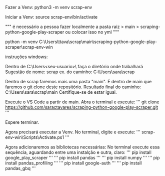  
Fazer a Venv:
python3 -m venv scrap-env

Iniciar a Venv:
source scrap-env/bin/activate

"""
é necessário a pessoa fazer localmente a pasta raiz > main > scraping-python-google-play-scraper
ou
colocar isso no yml
"""


python -m venv C:\Users\ttava\scrap\main\scraping-python-google-play-scraper\scrap-env-win

instruções windows:

Dentro de C:\Users\<seu-usuario>\ faça o diretório onde trabalhará Sugestão de nome: scrap
ex. do caminho: C:\Users\sara\scrap

Dentro de scrap faremos mais uma pasta "main". É dentro de main que faremos o git clone deste repositório.
Resultado final do caminho: C:\Users\sara\scrap\main
Certifique-se de estar igual.

Execute o VS Code a partir de main. 
Abra o terminal e execute:
'''
git clone https://github.com/saractavares/scraping-python-google-play-scraper.git
'''

Espere terminar.

Agora precisará executar a Venv. No terminal, digite e execute:
'''
scrap-env-win\Scripts\Activate.ps1
'''

Agora adicionaremos as bibliotecas necessárias:
No terminal execute essa sequência, aguardando entre uma instalção e outra, claro:
'''
pip install google_play_scraper
'''
'''
pip install pandas
'''
'''
pip install numpy
'''
'''
pip install pandas_profiling
'''
'''
pip install google-auth
'''
'''
pip install pandas_gbq
'''